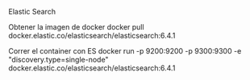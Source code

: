 Elastic Search

Obtener la imagen de docker
  docker pull docker.elastic.co/elasticsearch/elasticsearch:6.4.1
  
Correr el container con ES
  docker run -p 9200:9200 -p 9300:9300 -e "discovery.type=single-node" docker.elastic.co/elasticsearch/elasticsearch:6.4.1
